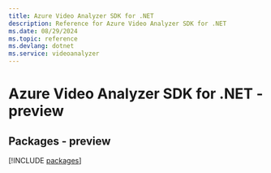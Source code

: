 ```yaml
---
title: Azure Video Analyzer SDK for .NET
description: Reference for Azure Video Analyzer SDK for .NET
ms.date: 08/29/2024
ms.topic: reference
ms.devlang: dotnet
ms.service: videoanalyzer
---
```

# Azure Video Analyzer SDK for .NET - preview
## Packages - preview
[!INCLUDE [packages](video-analyzer-index.md)]